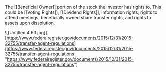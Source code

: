 The [[Beneficial Owner]] portion of the stock the investor has rights to. This could be [[Voting Rights]], [[Dividend Rights]], information rights, rights to attend meetings, beneficially owned share transfer rights, and rights to assets upon dissolution.


![[Untitled 4 63.jpg]]
[https://www.federalregister.gov/documents/2015/12/31/2015-32755/transfer-agent-regulations](https://www.federalregister.gov/documents/2015/12/31/2015-32755/transfer-agent-regulations "https://www.federalregister.gov/documents/2015/12/31/2015-32755/transfer-agent-regulations")
